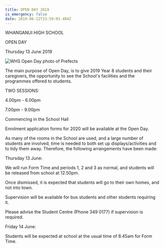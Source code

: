 ```yaml
---
title: OPEN DAY 2019
is_emergency: false
date: 2019-06-12T23:59:03.404Z
---
```

WHANGANUI HIGH SCHOOL

OPEN DAY

Thursday 13 June 2019

![WHS Open Day photo of Prefects](https://res.cloudinary.com/whanganuihigh/image/upload/v1559693145/Cropped_for_facebook_page_event_photo.jpg "WHS Open Day photo of Prefects")



The main purpose of Open Day, is to give 2019 Year 8 students and their caregivers, the opportunity to see the School's facilities and the programmes offered to students.



TWO SESSIONS: 

4.00pm - 6.00pm

7.00pm - 9.00pm

Commencing in the School Hall



Enrolment application forms for 2020 will be available at the Open Day.





As many of the rooms in the School are used, and a large number of students are involved, time is needed to both set up displays/activities and to tidy them away.  Therefore, the following arrangements have been made:





Thursday 13 June:



We will run Form Time and periods 1, 2 and 3 as normal, and students will be released from school at 12.50pm. 



Once dismissed, it is expected that students will go to their own homes, and not into town.



Supervision will be available for bus students and other students requiring it.

Please advise the Student Centre (Phone 349 0177) if supervision is required.





Friday 14 June:



Students will be expected at school at the usual time of 8.45am for Form Time.
